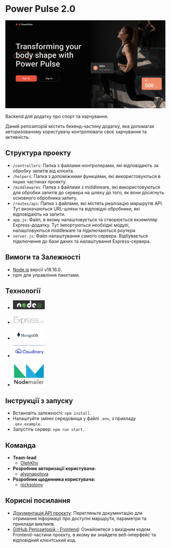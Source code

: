 # Power Pulse 2.0

![Web-site main page](./assets/img1.png)

Backend для додатку про спорт та харчування.

Даний репозиторій містить бекенд-частину додатку, яка допомагає авторизованому
користувачу контролювати своє харчування та активність.

## Структура проекту

-   `/controllers`: Папка з файлами-контролерами, які відповідають за обробку
    запитів від клієнта.
-   `/helpers`: Папка з допоміжними функціями, які використовуються в інших
    частинах проекту.
-   `/middlewares`: Папка з файлами з middleware, які використовуються для
    обробки запитів до сервера на шляху до того, як вони досягнуть основного
    обробника запиту.
-   `/routes/api`: Папка з файлами, які містять реалізацію маршрутів API. Тут
    визначаються URL-шляхи та відповідні обробники, які відповідають на запити.
-   `app.js`: Файл, в якому налаштовується та створюється екземпляр
    Express-додатку. Тут імпортуються необхідні модулі, налаштовуються
    middleware та підключаються роутери.
-   `server.js`: Файл налаштування самого сервера. Відбувається підключення до
    бази даних та налаштування Express-сервера.

## Вимоги та Залежності

-   [Node.js](https://nodejs.org/en/) версії v18.16.0.
-   npm для управління пакетами.

## Технології

-   <p >
      <img width="100" alt='node.js' src="./assets/img6.png">
    </p>
-   <p >
      <img width="100" alt='express' src="./assets/img2.png">
    </p>
-   <p >
      <img width="100" alt='mongoDB' src="./assets/img3.png">
    </p>
-   <p >
      <img width="100" alt='cloudinary' src="./assets/img4.png">
    </p>
-   <p >
      <img width="100" alt='nodemailer' src="./assets/img5.png">
    </p>

## Інструкції з запуску

-   Встановіть залежності: `npm install`.
-   Налаштуйте змінні середовища у файлі `.env`, з прикладу `.env.example`.
-   Запустіть сервер: `npm run start`.

## Команда

-   **Team-lead**
    -   [OlehKhv](https://github.com/OlehKhv)
-   **Розробник авторизації користувача:**
    -   [alyonapolova](https://github.com/alyonapolova)
-   **Розробник щоденника користувача:**
    -   [nicksolony](https://github.com/nicksolony)

## Корисні посилання

-   [Документація API проєкту](https://power-4vwy.onrender.com/api/v1/api-docs/):
    Перегляньте документацію для отримання інформації про доступні маршрути,
    параметри та приклади викликів.
-   [GitHub Репозиторій - Frontend](https://github.com/SaltyUA/power-pulse-fs):
    Ознайомтеся з вихідним кодом Frontend-частини проєкту, в якому ви знайдете
    веб-інтерфейс та відповідний клієнтський код.
